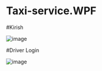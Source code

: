 # Taxi-service.WPF

#Kirish

![image](https://github.com/SamandarYigitaliyev/Taxi-service.WPF/assets/121451433/88db15f5-27de-47b0-aa8b-dd2f1d19f55d)

#Driver Login

![image](https://github.com/SamandarYigitaliyev/Taxi-service.WPF/assets/121451433/667b0a32-27ce-496f-bfff-18547ca84aba)



